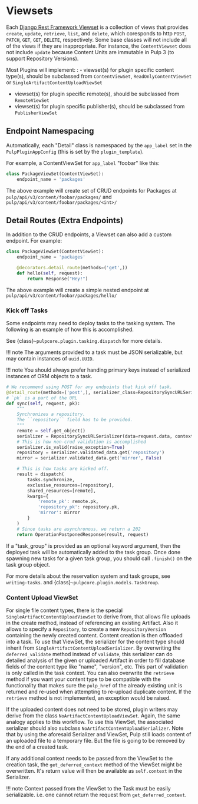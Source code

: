 

# Viewsets

Each [Django Rest Framework Viewset](https://www.django-rest-framework.org/api-guide/viewsets/)
is a collection of views that provides `create`, `update`, `retrieve`, `list`, and
`delete`, which coresponds to http `POST`, `PATCH`, `GET`, `GET`, `DELETE`,
respectively. Some base classes will not include all of the views if they are inappropriate. For
instance, the `ContentViewset` does not include `update` because Content Units are immutable in
Pulp 3 (to support Repository Versions).

Most Plugins will implement:
: - viewset(s) for plugin specific content type(s), should be subclassed from `ContentViewSet`,
    `ReadOnlyContentViewSet` or `SingleArtifactContentUploadViewSet`
  - viewset(s) for plugin specific remote(s), should be subclassed from `RemoteViewSet`
  - viewset(s) for plugin specific publisher(s), should be subclassed from `PublisherViewSet`

## Endpoint Namespacing

Automatically, each "Detail" class is namespaced by the `app_label` set in the
`PulpPluginAppConfig` (this is set by the `plugin_template`).

For example, a ContentViewSet for `app_label` "foobar" like this:

```python
class PackageViewSet(ContentViewSet):
    endpoint_name = 'packages'
```

The above example will create set of CRUD endpoints for Packages at
`pulp/api/v3/content/foobar/packages/` and
`pulp/api/v3/content/foobar/packages/<int>/`

## Detail Routes (Extra Endpoints)

In addition to the CRUD endpoints, a Viewset can also add a custom endpoint. For example:

```python
class PackageViewSet(ContentViewSet):
    endpoint_name = 'packages'

    @decorators.detail_route(methods=('get',))
    def hello(self, request):
        return Response("Hey!")
```

The above example will create a simple nested endpoint at
`pulp/api/v3/content/foobar/packages/hello/`



### Kick off Tasks

Some endpoints may need to deploy tasks to the tasking system. The following is an example of how
this is accomplished.

See {class}`~pulpcore.plugin.tasking.dispatch` for more details.

!!! note
The arguments provided to a task must be JSON serializable, but may contain instances of
`uuid.UUID`.


!!! note
You should always prefer handing primary keys instead of serialized instances of ORM objects to
a task.


```python
# We recommend using POST for any endpoints that kick off task.
@detail_route(methods=('post',), serializer_class=RepositorySyncURLSerializer)
# `pk` is a part of the URL
def sync(self, request, pk):
    """
    Synchronizes a repository.
    The ``repository`` field has to be provided.
    """
    remote = self.get_object()
    serializer = RepositorySyncURLSerializer(data=request.data, context={'request': request})
    # This is how non-crud validation is accomplished
    serializer.is_valid(raise_exception=True)
    repository = serializer.validated_data.get('repository')
    mirror = serializer.validated_data.get('mirror', False)

    # This is how tasks are kicked off.
    result = dispatch(
        tasks.synchronize,
        exclusive_resources=[repository],
        shared_resources=[remote],
        kwargs={
            'remote_pk': remote.pk,
            'repository_pk': repository.pk,
            'mirror': mirror
        }
    )
    # Since tasks are asynchronous, we return a 202
    return OperationPostponedResponse(result, request)
```

If a "task_group" is provided as an optional keyword argument, then the deployed task will be
automatically added to the task group. Once done spawning new tasks for a given task group,
you should call `.finish()` on the task group object.

For more details about the reservation system and task groups, see `writing-tasks`. and
{class}`~pulpcore.plugin.models.TaskGroup`.

### Content Upload ViewSet

For single file content types, there is the special `SingleArtifactContentUploadViewSet` to
derive from, that allows file uploads in the create method, instead of referencing an existing
Artifact. Also it allows to specify a `Repository`, to create a new `RepositoryVersion`
containing the newly created content. Content creation is then offloaded into a task.
To use that ViewSet, the serializer for the content type should inherit from
`SingleArtifactContentUploadSerializer`. By overwriting the `deferred_validate` method
instead of `validate`, this serializer can do detailed analysis of the given or uploaded Artifact
in order to fill database fields of the content type like "name", "version", etc. This part of
validation is only called in the task context. You can also overwrite the `retrieve` method
if you want your content type to be compatible with the functionality that makes sure the
`pulp_href` of the already existing unit is returned and re-used when attempting to re-upload
duplicate content. If the `retrieve` method is not implemented, an exception would be raised.

If the uploaded content does not need to be stored, plugin writers may derive from the class
`NoArtifactContentUploadViewSet`. Again, the same analogy applies to this workflow. To use this
ViewSet, the associated serializer should also subclass `NoArtifactContentUploadSerializer`. Note
that by using the aforesaid Serializer and ViewSet, Pulp still loads content of an uploaded file to
a temporary file. But the file is going to be removed by the end of a created task.

If any additional context needs to be passed from the ViewSet to the creation task, the
`get_deferred_context` method of the ViewSet might be overwritten. It's return value will then be
available as `self.context` in the Serializer.

!!! note
Context passed from the ViewSet to the Task must be easily serializable. i.e. one cannot
return the request from `get_deferred_context`.

